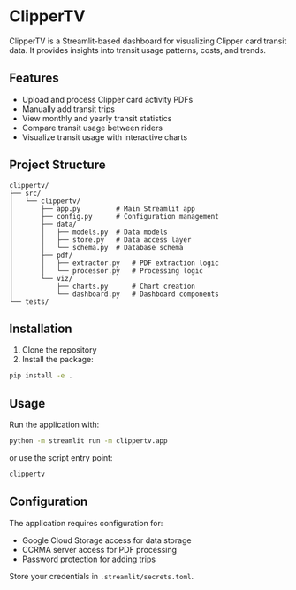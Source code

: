 # ClipperTV

ClipperTV is a Streamlit-based dashboard for visualizing Clipper card transit data. It provides insights into transit usage patterns, costs, and trends.

## Features

- Upload and process Clipper card activity PDFs
- Manually add transit trips
- View monthly and yearly transit statistics
- Compare transit usage between riders
- Visualize transit usage with interactive charts

## Project Structure

```
clippertv/
├── src/
│   └── clippertv/
│       ├── app.py         # Main Streamlit app
│       ├── config.py      # Configuration management
│       ├── data/
│       │   ├── models.py  # Data models
│       │   ├── store.py   # Data access layer
│       │   └── schema.py  # Database schema
│       ├── pdf/
│       │   ├── extractor.py   # PDF extraction logic
│       │   └── processor.py   # Processing logic
│       └── viz/
│           ├── charts.py      # Chart creation
│           └── dashboard.py   # Dashboard components
└── tests/
```

## Installation

1. Clone the repository
2. Install the package:

```bash
pip install -e .
```

## Usage

Run the application with:

```bash
python -m streamlit run -m clippertv.app
```

or use the script entry point:

```bash
clippertv
```

## Configuration

The application requires configuration for:
- Google Cloud Storage access for data storage
- CCRMA server access for PDF processing
- Password protection for adding trips

Store your credentials in `.streamlit/secrets.toml`.
